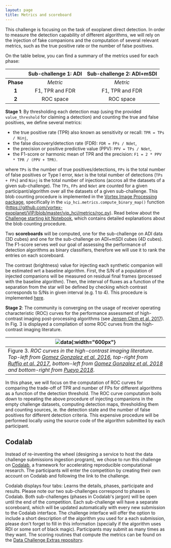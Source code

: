 ```yaml
---
layout: page
title: Metrics and scoreboard
---
```


This challenge is focusing on the task of exoplanet direct detection. In order to measure the detection capability of different algorithms, we will rely on the injection of fake companions and the computation of several relevant metrics, such as the true positive rate or the number of false positives. 

On the table below, you can find a summary of the metrics used for each phase:

|           |Sub-challenge 1: ADI   |Sub-challenge 2: ADI+mSDI
|:--:       |:--:                   |:--:
|**Phase**  |*Metric*               |*Metric*                    
|**1**      |F1, TPR and FDR        |F1, TPR and FDR
|**2**      |ROC space              |ROC space   

**Stage 1**: By thresholding each detection map (using the provided ``value_threshold`` for claiming a detection) and counting the true and false positives, we define several metrics:

* the true positive rate (TPR) also known as sensitivity or recall: ``TPR = TPs / Ninj``,
* the false discovery/detection rate (FDR): ``FDR = FPs / Ndet``,
* the precision or positive predictive value (PPV): ``PPV = TPs / Ndet``,
* the F1-score or harmonic mean of TPR and the precision: ``F1 = 2 * PPV * TPR / (PPV + TPR)``.

where ``TPs`` is the number of true positives/detections, ``FPs`` is the total number of false positives or Type I error, ``Ndet`` is the total number of detections (``TPs + FPs``) and ``Ninj`` is the total number of injections (accros all the datasets of a given sub-challenge). The ``TPs``, ``FPs`` and ``Ndet`` are counted for a given participant/algorithm over all the datasets of a given sub-challenge. This blob counting procedure is implemented in the [Vortex Image Processing package](https://github.com/vortex-exoplanet/VIP), specifically in the ``vip_hci.metrics.compute_binary_map()`` function (https://github.com/vortex-exoplanet/VIP/blob/master/vip_hci/metrics/roc.py). Read below about the [Challenge starting kit Notebook](https://github.com/carlgogo/exoimaging_challenge_extras/blob/master/DC1_starting_kit__with_output.ipynb), which contains detailed explanations about the blob counting procedure. 

Two **scoreboards** will be computed, one for the sub-challenge on ADI data (3D cubes) and one for the sub-challenge on ADI+mSDI cubes (4D cubes). The F1-score serves well our goal of assessing the performance of detection algorithms as binary classifiers, therefore we will use it to rank the entries on each scoreboard.

The contrast (brightness) value for injecting each synthetic companion will be estimated wrt a baseline algorithm. First, the S/N of a population of injected companions will be measured on residual final frames (processed with the baseline algorithm). Then, the interval of fluxes as a function of the separation from the star will be defined by checking which contrast corresponds to S/Ns in given interval (e.g. 1 to 4). This procedure is implemented [here](https://github.com/carlgogo/exoimaging_challenge_extras/blob/master/flux_estimation.py).

**Stage 2**: The community is converging on the usage of receiver operating characteristic (ROC) curves for the performance assessment of high-contrast imaging post-processing algorithms (see [Jensen Clem et al. 2017](https://arxiv.org/abs/1711.01215)). In Fig. 3 is displayed a compilation of some ROC curves from the high-contrast imaging literature. 

| ![data](https://raw.githubusercontent.com/carlgogo/exoimaging_challenge/master/assets/images/challenge_fig3.001.png){:width="600px"} |
|---|
| Figure 3. *ROC curves in the high-contrast imaging literature. Top-left from [Gomez Gonzalez et al. 2016](https://arxiv.org/abs/1602.08381), top-right from [Ruffio et al. 2017](https://arxiv.org/abs/1705.05477), bottom-left from [Gomez Gonzalez et al. 2018](https://arxiv.org/abs/1712.02841) and bottom-right from [Pueyo 2018](https://link.springer.com/referenceworkentry/10.1007/978-3-319-30648-3_10-1)*. |

In this phase, we will focus on the computation of ROC curves for comparing the trade-off of TPR and number of FPs for different algorithms as a function of the detection threshold. The ROC curve computation boils down to repeating the above procedure of injecting companions in the empty challenge datasets, computing detection maps, thresholding them and counting sources, ie. the detection state and the number of false positives for different detection criteria. This expensive procedure will be performed locally using the source code of the algorithm submitted by each participant.


## Codalab

Instead of re-inventing the wheel (designing a service to host the data challenge submissions ingestion program), we chose to run this challenge on [Codalab](http://codalab.org/), a framework for accelerating reproducible computational research. The participants will enter the competition by creating their own account on Codalab and following the link to the challenge. 

Codalab displays four tabs: Learns the details, phases, participate and results. Please note our two sub-challenges correspond to phases in Codalab. Both sub-challenges (phases in Codalab's jargon) will be open until the end of the competition. Each sub-challenge will have a separate scoreboard, which will be updated automatically with every new submission to the Codalab interface. The challenge interface will offer the option to include a short description of the algorithm you used for a each submission, please don't forget to fill in this information (specially if the algorithm uses RDI or some sort of black magic). Participants may submit as many times as they want. The scoring routines that compute the metrics can be found on the [Data Challenge Extras repository](https://github.com/carlgogo/exoimaging_challenge_extras).



